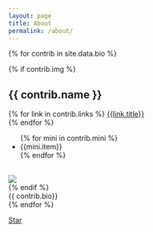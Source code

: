 ```yaml
---
layout: page
title: About
permalink: /about/
---
```



{% for contrib in site.data.bio %}
	<div class="bio">
		{% if contrib.img %}
		<div class="top">
			<div class="short">
			<h2>{{ contrib.name }}</h2>
			{% for link in contrib.links %}
				<a href="{{link.link}}">{{link.title}}</a><br/>
			{% endfor %}		
			<ul>
			{% for mini in contrib.mini %}
				<li>{{mini.item}}</li>
			{% endfor %}			
			</ul>	
			</div>
			<img src="{{ contrib.img }}">
		</div>
		{% endif %}
		<div class="bio-text">{{ contrib.bio}}</div>
	</div>
{% endfor %}

<a class="github-button" href="https://github.com/readywater/pitblog" data-style="mega" data-count-href="/readywater/pitblog" data-count-api="/repos/readywater/pitblog#stargazers_count" data-count-aria-label="# readywater on GitHub" aria-label="Star readywater/pitblog on GitHub">Star</a>
<script async defer src="https://buttons.github.io/buttons.js"></script>